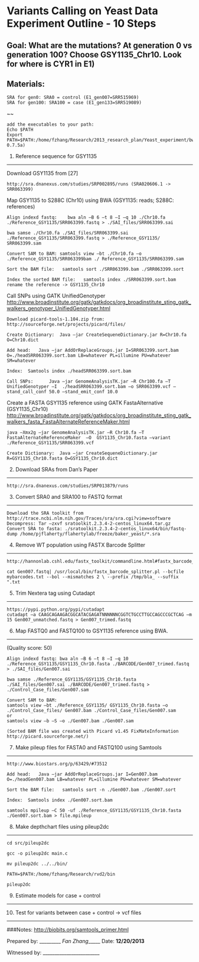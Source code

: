 Variants Calling on Yeast Data Experiment Outline - 10 Steps
=============

Goal: What are the mutations?  At generation 0 vs generation 100? Choose GSY1135_Chr10. Look for where is CYR1 in E1)
------
Materials:
--------
	SRA for gen0: SRA0 = control (E1_gen007=SRR515969)
	SRA for gen100: SRA100 = case (E1_gen133=SRR519089)
~~

	add the executables to your path:
	Echo $PATH
	Export PATH=$PATH:/home/fzhang/Research/2013_research_plan/Yeast_experiment/bwa-0.7.5a)

1.	Reference sequence for GSY1135
-------
Download GSY1135 from [27] 

	http://sra.dnanexus.com/studies/SRP002895/runs (SRA020606.1 -> SRR063399)

Map GSY1135 to S288C (Chr10) using BWA (GSY1135: reads; S288C: references)

	Align indexd fastq:    bwa aln –B 6 –t 8 –I –q 10 ./Chr10.fa ./Reference_GSY1135/SRR063399.fastq > ./SAI_files/SRR063399.sai

	bwa samse ./Chr10.fa ./SAI_files/SRR063399.sai ./Reference_GSY1135/SRR063399.fastq > ./Reference_GSY1135/ SRR063399.sam

	Convert SAM to BAM:	samtools view –bt ./Chr10.fa –o ./Reference_GSY1135/SRR063399bam ./ Reference_GSY1135/SRR063399.sam

	Sort the BAM file:	 samtools sort ./SRR063399.bam ./SRR063399.sort

	Index the sorted BAM file:	 samtools index ./SRR063399.sort.bam		rename the reference -> GSY1135_Chr10

Call SNPs using GATK UnifiedGenotyper 
http://www.broadinstitute.org/gatk/gatkdocs/org_broadinstitute_sting_gatk_walkers_genotyper_UnifiedGenotyper.html

	Download picard-tools-1.104.zip from:	 http://sourceforge.net/projects/picard/files/

	Create Dictionary:	Java –jar CreateSequeneDictionary.jar R=Chr10.fa O=Chr10.dict

	Add head:	Java –jar AddOrReplaceGroups.jar I=SRR063399.sort.bam O=./headSRR063399.sort.bam LB=whatever PL=illumine PU=whatever SM=whatever

	Index:	Samtools index ./headSRR063399.sort.bam

	Call SNPs:		Java –jar GenomeAnalysisTK.jar –R Chr100.fa –T UnifiedGenotyper –I  ./headSRR063399.sort.bam –o SRR063399.vcf –stand_call_conf 50.0 –stand_emit_conf 10.0

Create a FASTA GSY1135 reference using GATK FastaAlternative (GSY1135\_Chr10)
http://www.broadinstitute.org/gatk/gatkdocs/org_broadinstitute_sting_gatk_walkers_fasta_FastaAlternateReferenceMaker.html 

	java –Xmx2g –jar GenomeAnalysisTK.jar –R Chr10.fa –T FastaAlternateReferenceMaker  –O  GSY1135_Chr10.fasta –variant ./Reference_GSY1135/SRR063399.vcf

	Create Dictionary:  Java –jar CreateSequeneDictionary.jar R=GSY1135_Chr10.fasta O=GSY1135_Chr10.dict

2.	Download SRAs from Dan’s Paper
-------	
	http://sra.dnanexus.com/studies/SRP013879/runs

3.	Convert SRA0 and SRA100 to FASTQ format
-------
	Download the SRA toolkit from http://trace.ncbi.nlm.nih.gov/Traces/sra/sra.cgi?view=software 
	Decompress: Tar –zxvf sratoolkit.2.3.4-2-centos_linux64.tar.gz
	Convert SRA to fasta: ./sratoolkit.2.3.4-2-centos_linux64/bin/fastq-dump /home/pjflaherty/flahertylab/freeze/baker_yeast/*.sra

4.	Remove WT population using FASTX Barcode Splitter
--------
	http://hannonlab.cshl.edu/fastx_toolkit/commandline.html#fastx_barcode_splitter_usage

	cat Gen007.fastq| /usr/local/bin/fastx_barcode_splitter.pl --bcfile mybarcodes.txt --bol --mismatches 2 \ --prefix /tmp/bla_ --suffix ".txt

5.	Trim Nextera tag using Cutadapt	
------	
	https://pypi.python.org/pypi/cutadapt
	cutadapt –a CAAGCAGAAGACGGCATACGAGATNNNNNNCGGTCTGCCTTGCCAGCCCGCTCAG –m 15 Gen007_unmatched.fastq > Gen007_trimed.fastq 

6. Map FASTQ0 and FASTQ100 to GSY1135 reference using BWA. 
--------
   (Quality score: 50)	

	Align indexd fastq:	bwa aln –B 6 –t 8 –I –q 10 ./Reference_GSY1135/GSY1135_Chr10.fasta ./BARCODE/Gen007_trimed.fastq > ./SAI_files/Gen007.sai

	bwa samse ./Reference_GSY1135/GSY1135_Chr10.fasta ./SAI_files/Gen007.sai ./BARCODE/Gen007_trimed.fastq > ./Control_Case_files/Gen007.sam

	Convert SAM to BAM:	
	samtools view –bt ./Reference_GSY1135/ GSY1135_Chr10.fasta –o ./Control_Case_files/ Gen007.bam ./Control_Case_files/Gen007.sam
	or 
	samtools view –b –S –o ./Gen007.bam ./Gen007.sam

	(Sorted BAM file was created with Picard v1.45 FixMateInformation   http://picard.sourceforge.net/)

7.	Make pileup files for FASTA0 and FASTQ100 using Samtools
------
	http://www.biostars.org/p/63429/#73512

	Add head:   Java –jar AddOrReplaceGroups.jar I=Gen007.bam O=./headGen007.bam LB=whatever PL=illumine PU=whatever SM=whatever

	Sort the BAM file:	 samtools sort -n ./Gen007.bam ./Gen007.sort

	Index:	Samtools index ./Gen007.sort.bam

	samtools mpileup –C 50 -uf ./Reference_GSY1135/GSY1135_Chr10.fasta ./Gen007.sort.bam > file.mpileup   

8.	Make depthchart files using pileup2dc
------
	cd src/pileup2dc

	gcc -o pileup2dc main.c

	mv pileup2dc ../../bin/

	PATH=$PATH:/home/fzhang/Research/rvd2/bin

	pileup2dc

9.	Estimate models for case + control
-----
10.	Test for variants between case + control -> vcf files
-----

###Notes: http://biobits.org/samtools_primer.html


Prepared by: _________ _Fan Zhang______ Date: ____________12/20/2013____________


Witnessed by: ________________________